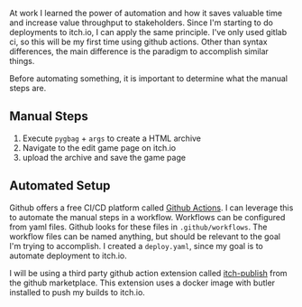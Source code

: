 At work I learned the power of automation and how it saves valuable time and increase value throughput to stakeholders. Since I'm starting to do deployments to itch.io, I can apply the same principle. I've only used gitlab ci, so this will be my first time using github actions. Other than syntax differences, the main difference is the paradigm to accomplish similar things.

Before automating something, it is important to determine what the manual steps are.

## Manual Steps

1. Execute `pygbag` + `args` to create a HTML archive
1. Navigate to the edit game page on itch.io
1. upload the archive and save the game page

## Automated Setup

Github offers a free CI/CD platform called [Github Actions](https://docs.github.com/en/actions). I can leverage this to automate the manual steps in a workflow. Workflows can be configured from yaml files. Github looks for these files in `.github/workflows`. The workflow files can be named anything, but should be relevant to the goal I'm trying to accomplish. I created a `deploy.yaml`, since my goal is to automate deployment to itch.io.

I will be using a third party github action extension called [itch-publish](https://github.com/KikimoraGames/itch-publish) from the github marketplace. This extension uses a docker image with butler installed to push my builds to itch.io.
